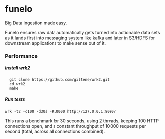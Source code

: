 # funelo
Big Data ingestion made easy.


Funelo ensures raw data automatically gets turned into actionable data sets as it lands first into messaging system like kafka and later in S3/HDFS for downstream applications to make sense out of it.

### Performance 

##### Install wrk2
```shell
  git clone https://github.com/giltene/wrk2.git
  cd wrk2
  make
```

##### Run tests
```shell
wrk -t2 -c100 -d30s -R10000 http://127.0.0.1:8080/
```
This runs a benchmark for 30 seconds, using 2 threads, keeping 100 HTTP connections open, and a constant throughput of 10,000 requests per second (total, across all connections combined).
